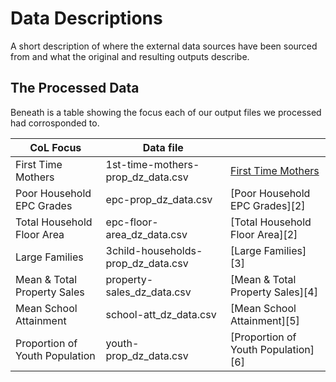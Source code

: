 # Data Descriptions

A short description of where the external data sources have been sourced from and what the
original and resulting outputs describe.

## The Processed Data

Beneath is a table showing the focus each of our output files we processed
had corrosponded to.

| CoL Focus                      | Data file                          |                                     |
|--------------------------------|------------------------------------|-------------------------------------|                                                                      
| First Time Mothers             | 1st-time-mothers-prop_dz_data.csv  | [First Time Mothers][1]             |                                                                      
| Poor Household EPC Grades      | epc-prop_dz_data.csv               | [Poor Household EPC Grades][2]      |                                                           
| Total Household Floor Area     | epc-floor-area_dz_data.csv         | [Total Household Floor Area][2]     |                                    
| Large Families                 | 3child-households-prop_dz_data.csv | [Large Families][3]                 |                                                  
| Mean & Total Property Sales    | property-sales_dz_data.csv         | [Mean & Total Property Sales][4]    |
| Mean School Attainment         | school-att_dz_data.csv             | [Mean School Attainment][5]         |
| Proportion of Youth Population | youth-prop_dz_data.csv             | [Proportion of Youth Population][6] |



[1]: https://statistics.gov.scot/resource?uri=http%3A%2F%2Fstatistics.gov.scot%2Fdata%2Fage-at-first-birth
